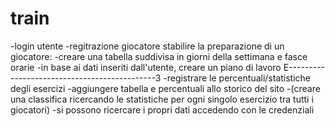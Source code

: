 # train
-login utente
-regitrazione giocatore
stabilire la preparazione di un giocatore:
-creare una tabella suddivisa in giorni della settimana e fasce orarie
-in base ai dati inseriti dall'utente, creare un piano di lavoro
E---------------------------------------------3
-registrare le percentuali/statistiche degli esercizi
-aggiungere tabella e percentuali allo storico del sito
-(creare una classifica ricercando le statistiche per ogni singolo esercizio tra tutti i giocatori)
-si possono ricercare i propri dati accedendo con le credenziali
